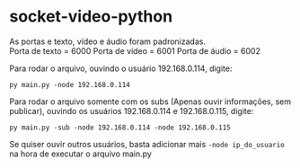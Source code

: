 # socket-video-python

As portas e texto, vídeo e áudio foram padronizadas. <br>
Porta de texto = 6000
Porta de vídeo = 6001
Porta de áudio = 6002

Para rodar o arquivo, ouvindo o usuário 192.168.0.114, digite:
```
py main.py -node 192.168.0.114
```

Para rodar o arquivo somente com os subs (Apenas ouvir informações, sem publicar), ouvindo os usuários 192.168.0.114 e 192.168.0.115, digite:
```
py main.py -sub -node 192.168.0.114 -node 192.168.0.115
```
Se quiser ouvir outros usuários, basta adicionar mais ```-node ip_do_usuario``` na hora de executar o arquivo main.py
